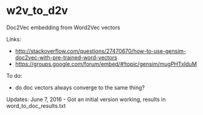 # w2v_to_d2v
Doc2Vec embedding from Word2Vec vectors

Links:
* http://stackoverflow.com/questions/27470670/how-to-use-gensim-doc2vec-with-pre-trained-word-vectors
* https://groups.google.com/forum/embed/#!topic/gensim/mugPHTxIduM
 
To do:
* do doc vectors always converge to the same thing? 

Updates:
June 7, 2016 - Got an initial version working, results in word_to_doc_results.txt

